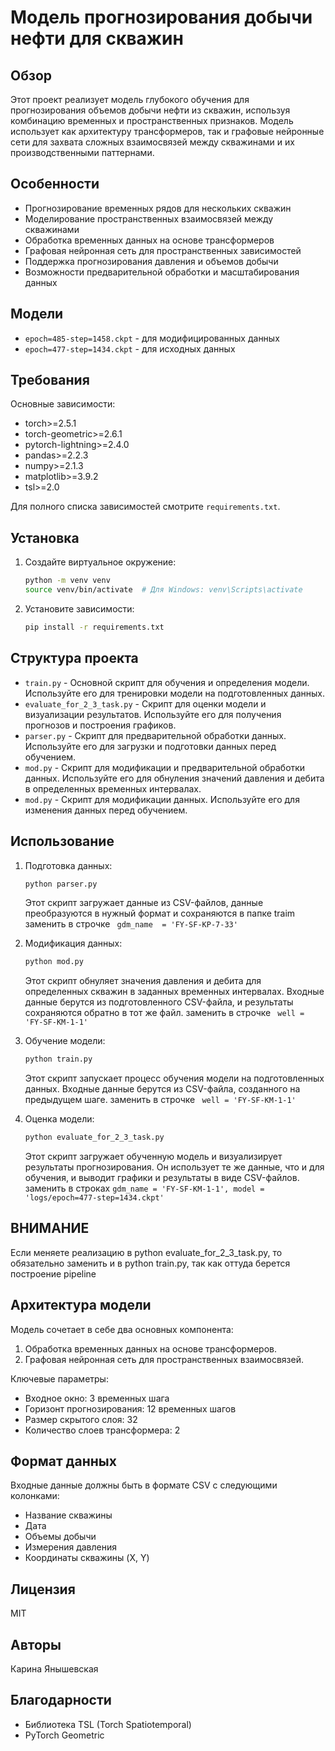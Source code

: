 # Модель прогнозирования добычи нефти для скважин

## Обзор
Этот проект реализует модель глубокого обучения для прогнозирования объемов добычи нефти из скважин, используя комбинацию временных и пространственных признаков. Модель использует как архитектуру трансформеров, так и графовые нейронные сети для захвата сложных взаимосвязей между скважинами и их производственными паттернами.

## Особенности
- Прогнозирование временных рядов для нескольких скважин
- Моделирование пространственных взаимосвязей между скважинами
- Обработка временных данных на основе трансформеров
- Графовая нейронная сеть для пространственных зависимостей
- Поддержка прогнозирования давления и объемов добычи
- Возможности предварительной обработки и масштабирования данных

## Модели
- `epoch=485-step=1458.ckpt` - для модифицированных данных
- `epoch=477-step=1434.ckpt` - для исходных данных

## Требования
Основные зависимости:
- torch>=2.5.1
- torch-geometric>=2.6.1
- pytorch-lightning>=2.4.0
- pandas>=2.2.3
- numpy>=2.1.3
- matplotlib>=3.9.2
- tsl>=2.0

Для полного списка зависимостей смотрите `requirements.txt`.

## Установка

1. Создайте виртуальное окружение:
   ```bash
   python -m venv venv
   source venv/bin/activate  # Для Windows: venv\Scripts\activate
   ```

2. Установите зависимости:
   ```bash
   pip install -r requirements.txt
   ```

## Структура проекта
- `train.py` - Основной скрипт для обучения и определения модели. Используйте его для тренировки модели на подготовленных данных.
- `evaluate_for_2_3_task.py` - Скрипт для оценки модели и визуализации результатов. Используйте его для получения прогнозов и построения графиков.
- `parser.py` - Скрипт для предварительной обработки данных. Используйте его для загрузки и подготовки данных перед обучением.
- `mod.py` - Скрипт для модификации и предварительной обработки данных. Используйте его для обнуления значений давления и дебита в определенных временных интервалах.
- `mod.py` - Скрипт для модификации данных. Используйте его для изменения данных перед обучением.

## Использование

1. Подготовка данных:
   ```bash
   python parser.py
   ```
   Этот скрипт загружает данные из CSV-файлов, данные преобразуются в нужный формат и сохраняются в папке traim
    заменить в строчке ``` gdm_name  = 'FY-SF-KP-7-33'```


2. Модификация данных:
   ```bash
   python mod.py
   ```
   Этот скрипт обнуляет значения давления и дебита для определенных скважин в заданных временных интервалах. Входные данные берутся из подготовленного CSV-файла, и результаты сохраняются обратно в тот же файл.
    заменить в строчке ``` well = 'FY-SF-KM-1-1'```


3. Обучение модели:
   ```bash
   python train.py
   ```
   Этот скрипт запускает процесс обучения модели на подготовленных данных. Входные данные берутся из CSV-файла, созданного на предыдущем шаге.
   заменить в строчке ``` well = 'FY-SF-KM-1-1'```

4. Оценка модели:
   ```bash
   python evaluate_for_2_3_task.py
   ```
   Этот скрипт загружает обученную модель и визуализирует результаты прогнозирования. Он использует те же данные, что и для обучения, и выводит графики и результаты в виде CSV-файлов.
    заменить в строках ```gdm_name = 'FY-SF-KM-1-1', model = 'logs/epoch=477-step=1434.ckpt'```

## ВНИМАНИЕ
Если меняете реализацию в python evaluate_for_2_3_task.py, то обязательно заменить и в python train.py, так как оттуда берется построение pipeline 

## Архитектура модели
Модель сочетает в себе два основных компонента:
1. Обработка временных данных на основе трансформеров.
2. Графовая нейронная сеть для пространственных взаимосвязей.

Ключевые параметры:
- Входное окно: 3 временных шага
- Горизонт прогнозирования: 12 временных шагов
- Размер скрытого слоя: 32
- Количество слоев трансформера: 2

## Формат данных
Входные данные должны быть в формате CSV с следующими колонками:
- Название скважины
- Дата
- Объемы добычи
- Измерения давления
- Координаты скважины (X, Y)

## Лицензия
MIT

## Авторы
Карина Янышевская

## Благодарности
- Библиотека TSL (Torch Spatiotemporal)
- PyTorch Geometric
